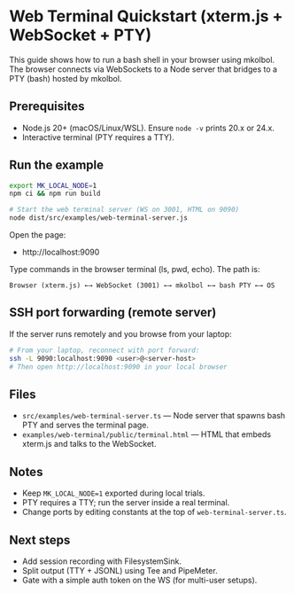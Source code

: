 # Web Terminal Quickstart (xterm.js + WebSocket + PTY)

This guide shows how to run a bash shell in your browser using mkolbol. The browser connects via WebSockets to a Node server that bridges to a PTY (bash) hosted by mkolbol.

## Prerequisites

- Node.js 20+ (macOS/Linux/WSL). Ensure `node -v` prints 20.x or 24.x.
- Interactive terminal (PTY requires a TTY).

## Run the example

```bash
export MK_LOCAL_NODE=1
npm ci && npm run build

# Start the web terminal server (WS on 3001, HTML on 9090)
node dist/src/examples/web-terminal-server.js
```

Open the page:

- http://localhost:9090

Type commands in the browser terminal (ls, pwd, echo). The path is:

```
Browser (xterm.js) ←→ WebSocket (3001) ←→ mkolbol ←→ bash PTY ←→ OS
```

## SSH port forwarding (remote server)

If the server runs remotely and you browse from your laptop:

```bash
# From your laptop, reconnect with port forward:
ssh -L 9090:localhost:9090 <user>@<server-host>
# Then open http://localhost:9090 in your local browser
```

## Files

- `src/examples/web-terminal-server.ts` — Node server that spawns bash PTY and serves the terminal page.
- `examples/web-terminal/public/terminal.html` — HTML that embeds xterm.js and talks to the WebSocket.

## Notes

- Keep `MK_LOCAL_NODE=1` exported during local trials.
- PTY requires a TTY; run the server inside a real terminal.
- Change ports by editing constants at the top of `web-terminal-server.ts`.

## Next steps

- Add session recording with FilesystemSink.
- Split output (TTY + JSONL) using Tee and PipeMeter.
- Gate with a simple auth token on the WS (for multi-user setups).
